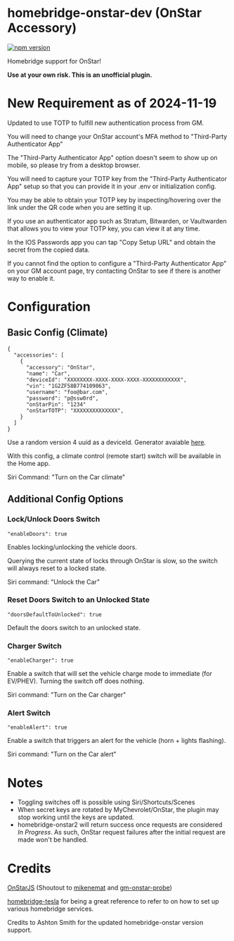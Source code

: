# homebridge-onstar-dev (OnStar Accessory)

[![npm version](https://badge.fury.io/js/homebridge-onstar2.svg)](https://badge.fury.io/js/homebridge-onstar2)

Homebridge support for OnStar!

**Use at your own risk. This is an unofficial plugin.**

# New Requirement as of 2024-11-19

Updated to use TOTP to fulfill new authentication process from GM.

You will need to change your OnStar account's MFA method to "Third-Party Authenticator App"

The "Third-Party Authenticator App" option doesn't seem to show up on mobile, so please try from a desktop browser.

You will need to capture your TOTP key from the "Third-Party Authenticator App" setup so that you can provide it in your .env or initialization config.

You may be able to obtain your TOTP key by inspecting/hovering over the link under the QR code when you are setting it up.

If you use an authenticator app such as Stratum, Bitwarden, or Vaultwarden that allows you to view your TOTP key, you can view it at any time.

In the IOS Passwords app you can tap "Copy Setup URL" and obtain the secret from the copied data.

If you cannot find the option to configure a "Third-Party Authenticator App" on your GM account page, try contacting OnStar to see if there is another way to enable it.
# Configuration

## Basic Config (Climate)

    {
      "accessories": [
        {
          "accessory": "OnStar",
          "name": "Car",
          "deviceId": "XXXXXXXX-XXXX-XXXX-XXXX-XXXXXXXXXXXX",
          "vin": "1G2ZF58B774109863",
          "username": "foo@bar.com",
          "password": "p@ssw0rd",
          "onStarPin": "1234"
          "onStarTOTP": "XXXXXXXXXXXXXX",
        }
      ]
    }

Use a random version 4 uuid as a deviceId. Generator avaiable [here](https://www.uuidgenerator.net/version4).

With this config, a climate control (remote start) switch will be available in the Home app.

Siri Command: "Turn on the Car climate"

## Additional Config Options

### Lock/Unlock Doors Switch

    "enableDoors": true

Enables locking/unlocking the vehicle doors.

Querying the current state of locks through OnStar is slow, so the switch will always reset to a locked state.

Siri command: "Unlock the Car"

### Reset Doors Switch to an Unlocked State

    "doorsDefaultToUnlocked": true

Default the doors switch to an unlocked state.

### Charger Switch

    "enableCharger": true

Enable a switch that will set the vehicle charge mode to immediate (for EV/PHEV). Turning the switch off does nothing.

Siri command: "Turn on the Car charger"

### Alert Switch

    "enableAlert": true

Enable a switch that triggers an alert for the vehicle (horn + lights flashing).

Siri command: "Turn on the Car alert"

# Notes

- Toggling switches off is possible using Siri/Shortcuts/Scenes
- When secret keys are rotated by MyChevrolet/OnStar, the plugin may stop working until the keys are updated.
- homebridge-onstar2 will return success once requests are considered _In Progress_. As such, OnStar request failures after the initial request are made won't be handled.

# Credits

[OnStarJS](https://github.com/samrum/OnStarJS) (Shoutout to [mikenemat](https://github.com/mikenemat/) and [gm-onstar-probe](https://github.com/mikenemat/gm-onstar-probe))

[homebridge-tesla](https://github.com/nfarina/homebridge-tesla) for being a great reference to refer to on how to set up various homebridge services.

Credits to Ashton Smith for the updated homebridge-onstar version support.
